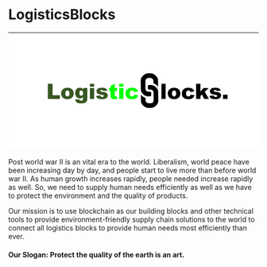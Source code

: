 # LogisticsBlocks
----
![Supply Image](Images/Logo1.PNG)

Post world war II is an vital era to the world. Liberalism, world peace have been increasing day by day, and people start to live more than before world war II. As human growth increases rapidly, people needed increase rapidly as well. So, we need to supply human needs efficiently as well as we have to protect the environment and the quality of products.

Our mission is to use blockchain as our building blocks and other technical tools to provide environment-friendly supply chain solutions to the world to connect all logistics blocks to provide human needs most efficiently than ever. 

#### Our Slogan:  Protect the quality of the earth is an art.   
